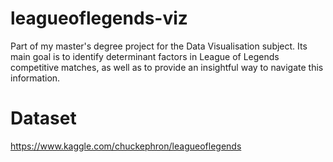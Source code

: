 # leagueoflegends-viz
Part of my master's degree project for the Data Visualisation subject. Its main goal is to identify determinant factors in League of Legends competitive matches, as well as to provide an insightful way to navigate this information.

# Dataset
https://www.kaggle.com/chuckephron/leagueoflegends
